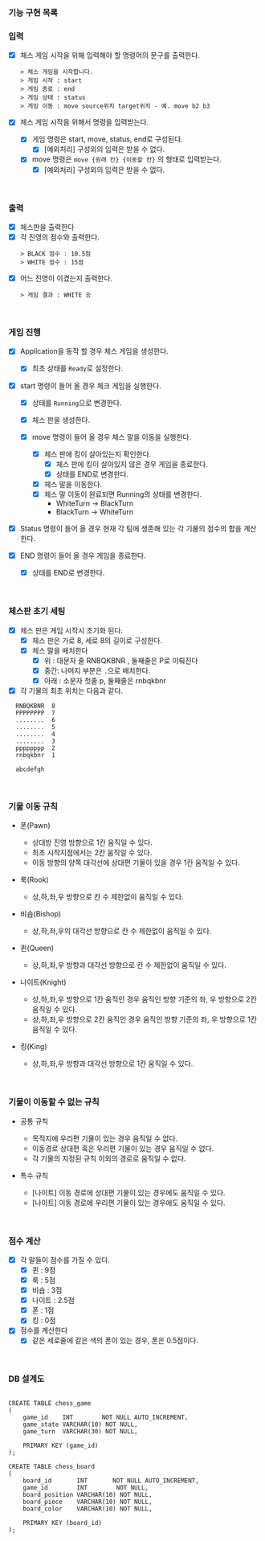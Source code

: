 ### 기능 구현 목록

### 입력

- [x] 체스 게임 시작을 위해 입력해야 할 명령어의 문구를 출력한다.
    ```text
  > 체스 게임을 시작합니다.
  > 게임 시작 : start
  > 게임 종료 : end
  > 게임 상태 : status
  > 게임 이동 : move source위치 target위치 - 예. move b2 b3
    ```

- [x] 체스 게임 시작을 위해서 명령을 입력받는다.
    - [x] 게임 명령은 start, move, status, end로 구성된다.
        - [x] [예외처리] 구성외의 입력은 받을 수 없다.
    - [x] move 명령은 `move {원래 칸} {이동할 칸}` 의 형태로 입력받는다.
        - [x] [예외처리] 구성외의 입력은 받을 수 없다.

<br>

### 출력

- [x] 체스판을 출력한다
- [x] 각 진영의 점수와 출력한다.
  ```text
  > BLACK 점수 : 10.5점
  > WHITE 점수 : 15점
  ```
- [x] 어느 진영이 이겼는지 출력한다.
   ```text
  > 게임 결과 : WHITE 승
   ```

<br>

### 게임 진행

- [x] Application을 동작 할 경우 체스 게임을 생성한다.
    - [x] 최초 상태를 `Ready`로 설정한다.

- [x] start 명령이 들어 올 경우 체크 게임을 실행한다.
    - [x] 상태를 `Running`으로 변경한다.
    - [x] 체스 판을 생성한다.

    - [x] move 명령이 들어 올 경우 체스 말을 이동을 실행한다.
        - [x] 체스 판에 킹이 살아있는지 확인한다.
            - [x] 체스 판에 킹이 살아있지 않은 경우 게임을 종료한다.
            - [x] 상태를 END로 변경한다.
        - [x] 체스 말을 이동한다.
        - [x] 체스 말 이동이 완료되면 Running의 상태를 변경한다.
            - WhiteTurn -> BlackTurn
            - BlackTurn -> WhiteTurn

- [x] Status 명령이 들어 올 경우 현재 각 팀에 생존해 있는 각 기물의 점수의 합을 계산한다.

- [x] END 명령이 들어 올 경우 게임을 종료한다.
    - [x] 상태를 END로 변경한다.

<br>

### 체스판 초기 세팅

- [x] 체스 판은 게임 시작시 초기화 된다.
    - [x] 체스 판은 가로 8, 세로 8의 길이로 구성한다.
    - [x] 체스 말을 배치한다
        - [x] 위 : 대문자 줄 RNBQKBNR , 둘째줄은 P로 이뤄진다
        - [x] 중간: 나머지 부분은 `.`으로 배치한다.
        - [x] 아래 : 소문자 첫줄 p, 둘째줄은 rnbqkbnr

- [x] 각 기물의 최초 위치는 다음과 같다.

```text
  RNBQKBNR  8
  PPPPPPPP  7
  ........  6
  ........  5
  ........  4
  ........  3
  pppppppp  2
  rnbqkbnr  1

  abcdefgh
```

<br>

### 기물 이동 규칙

- 폰(Pawn)
    - 상대방 진영 방향으로 1칸 움직일 수 있다.
    - 최초 시작지점에서는 2칸 움직일 수 있다.
    - 이동 방향의 양쪽 대각선에 상대편 기물이 있을 경우 1칸 움직일 수 있다.

- 룩(Rook)
    - 상,하,좌,우 방향으로 칸 수 제한없이 움직일 수 있다.

- 비숍(Bishop)
    - 상,하,좌,우의 대각선 방향으로 칸 수 제한없이 움직일 수 있다.

- 퀸(Queen)
    - 상,하,좌,우 방향과 대각선 방향으로 칸 수 제한없이 움직일 수 있다.

- 나이트(Knight)
    - 상,하,좌,우 방향으로 1칸 움직인 경우 움직인 방향 기준의 좌, 우 방향으로 2칸 움직일 수 있다.
    - 상,하,좌,우 방향으로 2칸 움직인 경우 움직인 방향 기준의 좌, 우 방향으로 1칸 움직일 수 있다.

- 킹(King)
    - 상,하,좌,우 방향과 대각선 방향으로 1칸 움직일 수 있다.

<br>

### 기물이 이동할 수 없는 규칙

- 공통 규칙
    - 목적지에 우리편 기물이 있는 경우 움직일 수 없다.
    - 이동경로 상대편 혹은 우리편 기물이 있는 경우 움직일 수 없다.
    - 각 기물의 지정된 규칙 이외의 경로로 움직일 수 없다.

- 특수 규칙
    - [나이트] 이동 경로에 상대편 기물이 있는 경우에도 움직일 수 있다.
    - [나이트] 이동 경로에 우리편 기물이 있는 경우에도 움직일 수 있다.

<br>

### 점수 계산

- [x] 각 말들이 점수를 가질 수 있다.
    - [x] 퀸 : 9점
    - [x] 룩 : 5점
    - [x] 비숍 : 3점
    - [x] 나이트 : 2.5점
    - [x] 폰 : 1점
    - [x] 킹 : 0점
- [x] 점수를 계산한다
    - [x] 같은 세로줄에 같은 색의 폰이 있는 경우, 폰은 0.5점이다.

<br>

### DB 설계도

```mysql

CREATE TABLE chess_game
(
    game_id    INT        NOT NULL AUTO_INCREMENT,
    game_state VARCHAR(10) NOT NULL,
    game_turn  VARCHAR(30) NOT NULL,
    
    PRIMARY KEY (game_id)
);

CREATE TABLE chess_board
(
    board_id       INT       NOT NULL AUTO_INCREMENT,
    game_id        INT        NOT NULL,
    board_position VARCHAR(10) NOT NULL,
    board_piece    VARCHAR(10) NOT NULL,
    board_color    VARCHAR(10) NOT NULL,
    
    PRIMARY KEY (board_id)
);
```
